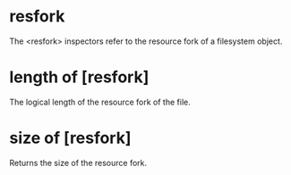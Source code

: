# resfork

The &lt;resfork&gt; inspectors refer to the resource fork of a filesystem object.

# length of [resfork]

The logical length of the resource fork of the file.

# size of [resfork]

Returns the size of the resource fork.
